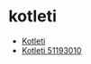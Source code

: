 # kotleti

 * [Kotleti](../../index/k/kotleti-51193010.json)
 * [Kotleti 51193010](../../index/k/kotleti-51193010.json)
